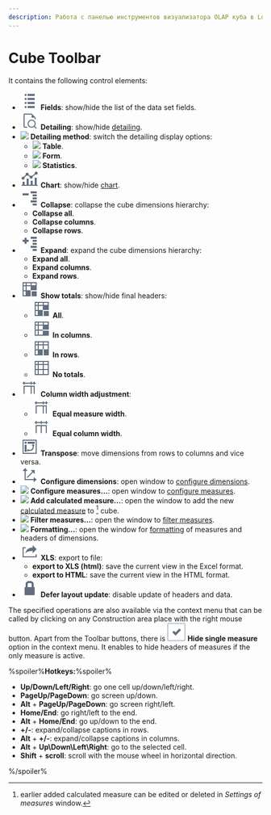 ```yaml
---
description: Работа с панелью инструментов визуализатора OLAP куба в Loginom. Полное руководство по работе с интерфейсом и доступными элементами управления отображения данных.
---
```

# Cube Toolbar

It contains the following control elements:

* ![ ](./../../images/icons/common/toolbar-controls/fields-list_default.svg) **Fields**: show/hide the list of the data set fields.
* ![ ](./../../images/icons/common/toolbar-controls/show-fast-viewer_default.svg) **Detailing**: show/hide [detailing](./details.md).
* ![ ](./../../images/icons/viewers/cube/detailing/browse_default.svg) **Detailing method**: switch the detailing display options:
   * ![ ](./../../images/icons/viewers/cube/detailing/browse_default.svg) **Table**.
   * ![ ](./../../images/icons/viewers/cube/detailing/form_default.svg) **Form**.
   * ![ ](./../../images/icons/viewers/cube/detailing/stat_default.svg) **Statistics**.
* ![ ](./../../images/icons/common/toolbar-controls/chart_default.svg) **Chart**: show/hide [chart](./chart.md).
* ![ ](./../../images/icons/common/toolbar-controls/collapce-all_default.svg) **Collapse**: collapse the cube dimensions hierarchy:
   * **Collapse all**.
   * **Collapse columns**.
   * **Collapse rows**.
* ![ ](./../../images/icons/common/toolbar-controls/open-all_default.svg) **Expand**: expand the cube dimensions hierarchy:
   * **Expand all**.
   * **Expand columns**.
   * **Expand rows**.
* ![ ](./../../images/icons/common/toolbar-controls/show-total-all_default.svg) **Show totals**: show/hide final headers:
   * ![ ](./../../images/icons/common/toolbar-controls/show-total-all_default.svg) **All**.
   * ![ ](./../../images/icons/common/toolbar-controls/show-total-col_default.svg) **In columns**.
   * ![ ](./../../images/icons/common/toolbar-controls/show-total-row_default.svg) **In rows**.
   * ![ ](./../../images/icons/common/toolbar-controls/show-total-nor_default.svg) **No totals**.
* ![ ](./../../images/icons/common/toolbar-controls/width-equal_default.svg) **Column width adjustment**:
   * ![ ](./../../images/icons/common/toolbar-controls/width-equal_default.svg) **Equal measure width**.
   * ![ ](./../../images/icons/common/toolbar-controls/width-same_default.svg) **Equal column width**.
* ![ ](./../../images/icons/common/toolbar-controls/transform_default.svg) **Transpose**: move dimensions from rows to columns and vice versa.
* ![ ](./../../images/icons/common/toolbar-controls/dimension_default.svg)
   **Configure dimensions**: open window to [configure dimensions](./configure-axis.md).
* ![ ](./../../images/icons/viewers/cube/cases/case-tune_default.svg)  **Configure measures…**: open window to [configure measures](./configure-measures.md).
* ![ ](./../../images/icons/viewers/cube/cases/case-calc_default.svg) **Add calculated measure…**: open the window to add the new [calculated measure](./calculated-measure.md) to [^1] cube.
* ![ ](./../../images/icons/viewers/cube/cases/case-filter_default.svg) **Filter measures…**: open the window to [filter measures](./filter-measures.md).
* ![ ](./../../images/icons/viewers/cube/cases/case-format_default.svg) **Formatting…**: open the window for [formatting](./format-measures.md) of measures and headers of dimensions.
* ![ ](./../../images/icons/common/toolbar-controls/export_default.svg) **XLS**: export to file:
   * **export to XLS (html)**: save the current view in the Excel format.
   * **export to HTML**: save the current view in the HTML format.
* ![ ](./../../images/icons/common/toolbar-controls/locked_default.svg) **Defer layout update**: disable update of headers and data.

[^1]: earlier added calculated measure can be edited or deleted in *Settings of measures* window.

The specified operations are also available via the context menu that can be called by clicking on any Construction area place with the right mouse button. Apart from the Toolbar buttons, there is ![ ](./../../images/icons/ext/checkbox-states/checked_default.svg) **Hide single measure** option in the context menu. It enables to hide headers of measures if the only measure is active.

%spoiler%**Hotkeys:**%spoiler%

* **Up/Down/Left/Right**: go one cell up/down/left/right.
* **PageUp/PageDown**: go screen up/down.
* **Alt** + **PageUp/PageDown**: go screen right/left.
* **Home/End**: go right/left to the end.
* **Alt** + **Home/End**: go up/down to the end.
* **+/-**: expand/collapse captions in rows.
* **Alt** + **+/-**: expand/collapse captions in columns.
* **Alt** + **Up\Down\Left\Right**: go to the selected cell.
* **Shift** + **scroll**: scroll with the mouse wheel in horizontal direction.

%/spoiler%

